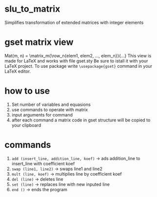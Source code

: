 # slu_to_matrix
Simplifies transformation of extended matrices with integer elements

# gset matrix view
Mat(m, n) = \matrix_m{\row_n{elem1, elem2, ..., elem_n}}{...}
This view is made for LaTeX and works with file gset.sty
Be sure to istall it with your LaTeX project.
To use package write ```\usepackage{gset}``` command in your LaTeX editor.

# how to use
1) Set number of variables and equasions
2) use commands to operate with matrix
3) input arguments for command
4) after each command a matrix code in gset structure will be copied to your clipboard

# commands 
1) ```add (insert_line, addition_line, koef)``` -> ads addition_line to insert_line with coefficient koef
2) ```swap (line1, line2)``` -> swaps line1 and line2
3) ```mult (line, koef)``` -> multiplies line by coefficient koef
4) ```del (line)``` -> deletes line
5) ```set (line)``` -> replaces line with new inputed line
6) ```end ()``` -> ends the program

